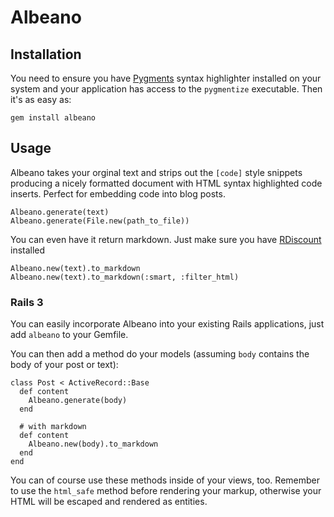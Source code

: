 Albeano
=======

Installation
------------

You need to ensure you have [Pygments](http://pygments.org/) syntax highlighter
installed on your system and your application has access to the `pygmentize`
executable. Then it's as easy as:

    gem install albeano

Usage
-----

Albeano takes your orginal text and strips out the `[code]` style snippets
producing a nicely formatted document with HTML syntax highlighted code inserts.
Perfect for embedding code into blog posts.


    Albeano.generate(text)
    Albeano.generate(File.new(path_to_file))

You can even have it return markdown. Just make sure you have
[RDiscount](https://github.com/rtomayko/rdiscount) installed

    Albeano.new(text).to_markdown
    Albeano.new(text).to_markdown(:smart, :filter_html)

### Rails 3

You can easily incorporate Albeano into your existing Rails applications, just
add `albeano` to your Gemfile.

You can then add a method do your models (assuming `body` contains the
body of your post or text):

    class Post < ActiveRecord::Base
      def content
        Albeano.generate(body)
      end

      # with markdown
      def content
        Albeano.new(body).to_markdown
      end
    end

You can of course use these methods inside of your views, too. Remember to
use the `html_safe` method before rendering your markup, otherwise your HTML
will be escaped and rendered as entities.